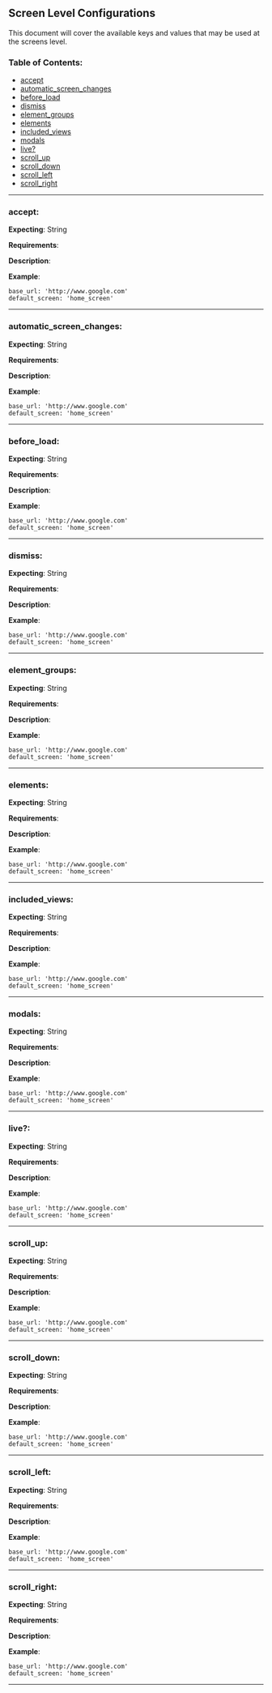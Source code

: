 Screen Level Configurations
----

This document will cover the available keys and values that may be used at the screens level.

### Table of Contents:
*    [accept](#elements)
*    [automatic_screen_changes](#elements)
*    [before_load](#elements)
*    [dismiss](#elements)
*    [element_groups](#elements)
*    [elements](#elements)
*    [included_views](#elements)
*    [modals](#modals)
*    [live?](#elements)
*    [scroll_up](#elements)
*    [scroll_down](#elements)
*    [scroll_left](#elements)
*    [scroll_right](#elements)

***

### accept:

__Expecting__: String

__Requirements__:

__Description__:

__Example__:
```
base_url: 'http://www.google.com'
default_screen: 'home_screen'
```
---

### automatic_screen_changes:

__Expecting__: String

__Requirements__:

__Description__:

__Example__:
```
base_url: 'http://www.google.com'
default_screen: 'home_screen'
```
---

### before_load:

__Expecting__: String

__Requirements__:

__Description__:

__Example__:
```
base_url: 'http://www.google.com'
default_screen: 'home_screen'
```
---

### dismiss:

__Expecting__: String

__Requirements__:

__Description__:

__Example__:
```
base_url: 'http://www.google.com'
default_screen: 'home_screen'
```
---

### element_groups:

__Expecting__: String

__Requirements__:

__Description__:

__Example__:
```
base_url: 'http://www.google.com'
default_screen: 'home_screen'
```
---

### elements:

__Expecting__: String

__Requirements__:

__Description__:

__Example__:
```
base_url: 'http://www.google.com'
default_screen: 'home_screen'
```
---

### included_views:

__Expecting__: String

__Requirements__:

__Description__:

__Example__:
```
base_url: 'http://www.google.com'
default_screen: 'home_screen'
```
---

### modals:

__Expecting__: String

__Requirements__:

__Description__:

__Example__:
```
base_url: 'http://www.google.com'
default_screen: 'home_screen'
```
---

### live?:

__Expecting__: String

__Requirements__:

__Description__:

__Example__:
```
base_url: 'http://www.google.com'
default_screen: 'home_screen'
```
---

### scroll_up:

__Expecting__: String

__Requirements__:

__Description__:

__Example__:
```
base_url: 'http://www.google.com'
default_screen: 'home_screen'
```
---

### scroll_down:

__Expecting__: String

__Requirements__:

__Description__:

__Example__:
```
base_url: 'http://www.google.com'
default_screen: 'home_screen'
```
---

### scroll_left:

__Expecting__: String

__Requirements__:

__Description__:

__Example__:
```
base_url: 'http://www.google.com'
default_screen: 'home_screen'
```
---

### scroll_right:

__Expecting__: String

__Requirements__:

__Description__:

__Example__:
```
base_url: 'http://www.google.com'
default_screen: 'home_screen'
```
---